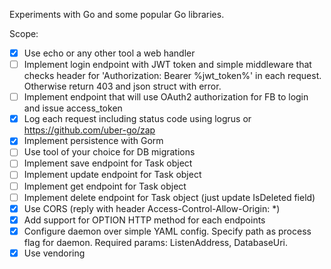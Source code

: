 Experiments with Go and some popular Go libraries.

Scope:  

- [x] Use echo or any other tool a web handler  
- [ ] Implement login endpoint with JWT token and simple middleware that checks header for 'Authorization: Bearer %jwt_token%' in each request. Otherwise return 403 and json struct with error.
- [ ] Implement endpoint that will use OAuth2 authorization for FB to login and issue access_token
- [x] Log each request including status code using logrus or https://github.com/uber-go/zap
- [x] Implement persistence with Gorm
- [ ] Use tool of your choice for DB migrations
- [ ] Implement save endpoint for Task object
- [ ] Implement update endpoint for Task object
- [ ] Implement get endpoint for Task object
- [ ] Implement delete endpoint for Task object (just update IsDeleted field)
- [x] Use CORS (reply with header Access-Control-Allow-Origin: *)
- [x] Add support for OPTION HTTP method for each endpoints
- [x] Configure daemon over simple YAML config. Specify path as process flag for daemon. Required params: ListenAddress, DatabaseUri.
- [x] Use vendoring